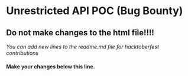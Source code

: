 # **Unrestricted API POC** (Bug Bounty)

## Do not make changes to the html file!!!!

*You can add new lines to the readme.md file for hacktoberfest contributions*

#### Make your changes below this line.



